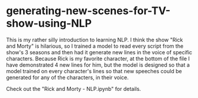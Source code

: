 # generating-new-scenes-for-TV-show-using-NLP
This is my rather silly introduction to learning NLP. I think the show "Rick and Morty" is hilarious, so I trained a model to read every script from the show's 3 seasons and then had it generate new lines in the voice of specific characters. Because Rick is my favorite character, at the bottom of the file I have demonstrated 4 new lines for him, but the model is designed so that a model trained on every character's lines so that new speeches could be generated for any of the characters, in their voice.

Check out the "Rick and Morty - NLP.ipynb" for details. 
